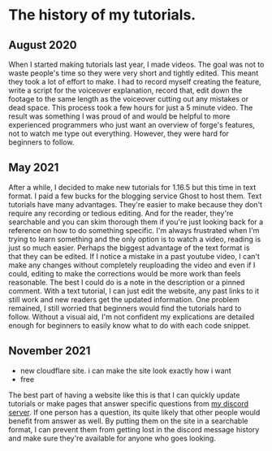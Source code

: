 # The history of my tutorials.

## August 2020

When I started making tutorials last year, I made videos. The goal was not to waste people's time so they were very short and tightly edited. This meant they took a lot of effort to make. I had to record myself creating the feature, write a script for the voiceover explanation, record that, edit down the footage to the same length as the voiceover cutting out any mistakes or dead space. This process took a few hours for just a 5 minute video. The result was something I was proud of and would be helpful to more experienced programmers who just want an overview of forge's features, not to watch me type out everything. However, they were hard for beginners to follow. 

## May 2021

After a while, I decided to make new tutorials for 1.16.5 but this time in text format. I paid a few bucks for the blogging service Ghost to host them. Text tutorials have many advantages. They're easier to make because they don't require any recording or tedious editing. And for the reader, they're searchable and you can skim thorough them if you're just looking back for a reference on how to do something specific. I'm always frustrated when I'm trying to learn something and the only option is to watch a video, reading is just so much easier. Perhaps the biggest advantage of the text format is that they can be edited. If I notice a mistake in a past youtube video, I can't make any changes without completely reuploading the video and even if I could, editing to make the corrections would be more work than feels reasonable. The best I could do is a note in the description or a pinned comment. With a text tutorial, I can just edit the website, any past links to it still work and new readers get the updated information. One problem remained, I still worried that beginners would find the tutorials hard to follow. Without a visual aid, I'm not confident my explications are detailed enough for beginners to easily know what to do with each code snippet.  

## November 2021

- new cloudflare site. i can make the site look exactly how i want
- free

The best part of having a website like this is that I can quickly update tutorials or make pages that answer specific questions from [my discord server](/discord). If one person has a question, its quite likely that other people would benefit from answer as well. By putting them on the site in a searchable format, I can prevent them from getting lost in the discord message history and make sure they're available for anyone who goes looking.